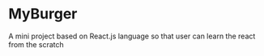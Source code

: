 # MyBurger
A mini project based on React.js language so that user can learn the react from the scratch
